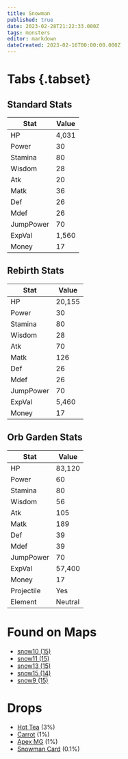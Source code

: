 ```yaml
---
title: Snowman
published: true
date: 2023-02-28T21:22:33.000Z
tags: monsters
editor: markdown
dateCreated: 2023-02-16T00:00:00.000Z
---
```


# Tabs {.tabset}

## Standard Stats

|Stat|Value|
|-|-|
|HP|4,031|
|Power|30|
|Stamina|80|
|Wisdom|28|
|Atk|20|
|Matk|36|
|Def|26|
|Mdef|26|
|JumpPower|70|
|ExpVal|1,560|
|Money|17|
## Rebirth Stats

|Stat|Value|
|-|-|
|HP|20,155|
|Power|30|
|Stamina|80|
|Wisdom|28|
|Atk|70|
|Matk|126|
|Def|26|
|Mdef|26|
|JumpPower|70|
|ExpVal|5,460|
|Money|17|
## Orb Garden Stats

|Stat|Value|
|-|-|
|HP|83,120|
|Power|60|
|Stamina|80|
|Wisdom|56|
|Atk|105|
|Matk|189|
|Def|39|
|Mdef|39|
|JumpPower|70|
|ExpVal|57,400|
|Money|17|
|Projectile|Yes|
|Element|Neutral|

# Found on Maps
 * [snow10 (15)](/maps/snow10)
 * [snow11 (15)](/maps/snow11)
 * [snow13 (15)](/maps/snow13)
 * [snow15 (14)](/maps/snow15)
 * [snow9 (15)](/maps/snow9)

# Drops
 * [Hot Tea](/items/hot-tea) (3%)
 * [Carrot](/items/carrot) (1%)
 * [Apex MG](/items/apex-mg) (1%)
 * [Snowman Card](/items/snowman-card) (0.1%)
